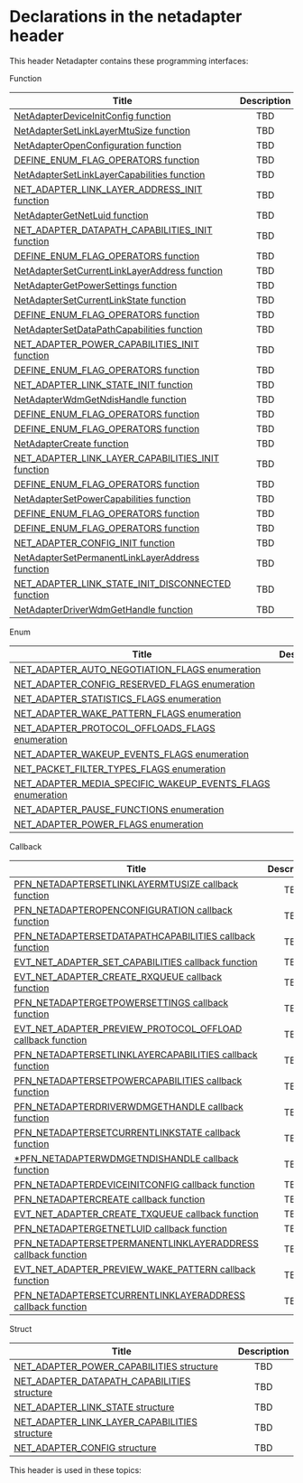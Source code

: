 # Declarations in the netadapter header
This header Netadapter contains these programming interfaces:

Function

| Title        | Description    |
| ------------- |:-------------:|
| [NetAdapterDeviceInitConfig function](nf-netadapter-netadapterdeviceinitconfig.md) | TBD |
| [NetAdapterSetLinkLayerMtuSize function](nf-netadapter-netadaptersetlinklayermtusize.md) | TBD |
| [NetAdapterOpenConfiguration function](nf-netadapter-netadapteropenconfiguration.md) | TBD |
| [DEFINE_ENUM_FLAG_OPERATORS function](nf-netadapter-define-enum-flag-operators~r7.md) | TBD |
| [NetAdapterSetLinkLayerCapabilities function](nf-netadapter-netadaptersetlinklayercapabilities.md) | TBD |
| [NET_ADAPTER_LINK_LAYER_ADDRESS_INIT function](nf-netadapter-net-adapter-link-layer-address-init.md) | TBD |
| [NetAdapterGetNetLuid function](nf-netadapter-netadaptergetnetluid.md) | TBD |
| [NET_ADAPTER_DATAPATH_CAPABILITIES_INIT function](nf-netadapter-net-adapter-datapath-capabilities-init.md) | TBD |
| [DEFINE_ENUM_FLAG_OPERATORS function](nf-netadapter-define-enum-flag-operators~r2.md) | TBD |
| [NetAdapterSetCurrentLinkLayerAddress function](nf-netadapter-netadaptersetcurrentlinklayeraddress.md) | TBD |
| [NetAdapterGetPowerSettings function](nf-netadapter-netadaptergetpowersettings.md) | TBD |
| [NetAdapterSetCurrentLinkState function](nf-netadapter-netadaptersetcurrentlinkstate.md) | TBD |
| [DEFINE_ENUM_FLAG_OPERATORS function](nf-netadapter-define-enum-flag-operators~r3.md) | TBD |
| [NetAdapterSetDataPathCapabilities function](nf-netadapter-netadaptersetdatapathcapabilities.md) | TBD |
| [NET_ADAPTER_POWER_CAPABILITIES_INIT function](nf-netadapter-net-adapter-power-capabilities-init.md) | TBD |
| [DEFINE_ENUM_FLAG_OPERATORS function](nf-netadapter-define-enum-flag-operators~r1.md) | TBD |
| [NET_ADAPTER_LINK_STATE_INIT function](nf-netadapter-net-adapter-link-state-init.md) | TBD |
| [NetAdapterWdmGetNdisHandle function](nf-netadapter-netadapterwdmgetndishandle.md) | TBD |
| [DEFINE_ENUM_FLAG_OPERATORS function](nf-netadapter-define-enum-flag-operators~r5.md) | TBD |
| [DEFINE_ENUM_FLAG_OPERATORS function](nf-netadapter-define-enum-flag-operators.md) | TBD |
| [NetAdapterCreate function](nf-netadapter-netadaptercreate.md) | TBD |
| [NET_ADAPTER_LINK_LAYER_CAPABILITIES_INIT function](nf-netadapter-net-adapter-link-layer-capabilities-init.md) | TBD |
| [DEFINE_ENUM_FLAG_OPERATORS function](nf-netadapter-define-enum-flag-operators~r8.md) | TBD |
| [NetAdapterSetPowerCapabilities function](nf-netadapter-netadaptersetpowercapabilities.md) | TBD |
| [DEFINE_ENUM_FLAG_OPERATORS function](nf-netadapter-define-enum-flag-operators~r4.md) | TBD |
| [DEFINE_ENUM_FLAG_OPERATORS function](nf-netadapter-define-enum-flag-operators~r6.md) | TBD |
| [NET_ADAPTER_CONFIG_INIT function](nf-netadapter-net-adapter-config-init.md) | TBD |
| [NetAdapterSetPermanentLinkLayerAddress function](nf-netadapter-netadaptersetpermanentlinklayeraddress.md) | TBD |
| [NET_ADAPTER_LINK_STATE_INIT_DISCONNECTED function](nf-netadapter-net-adapter-link-state-init-disconnected.md) | TBD |
| [NetAdapterDriverWdmGetHandle function](nf-netadapter-netadapterdriverwdmgethandle.md) | TBD |
Enum

| Title        | Description    |
| ------------- |:-------------:|
| [NET_ADAPTER_AUTO_NEGOTIATION_FLAGS enumeration](ne-netadapter--net-adapter-auto-negotiation-flags.md) | TBD |
| [NET_ADAPTER_CONFIG_RESERVED_FLAGS enumeration](ne-netadapter--net-adapter-config-reserved-flags.md) | TBD |
| [NET_ADAPTER_STATISTICS_FLAGS enumeration](ne-netadapter--net-adapter-statistics-flags.md) | TBD |
| [NET_ADAPTER_WAKE_PATTERN_FLAGS enumeration](ne-netadapter--net-adapter-wake-pattern-flags.md) | TBD |
| [NET_ADAPTER_PROTOCOL_OFFLOADS_FLAGS enumeration](ne-netadapter--net-adapter-protocol-offloads-flags.md) | TBD |
| [NET_ADAPTER_WAKEUP_EVENTS_FLAGS enumeration](ne-netadapter--net-adapter-wakeup-events-flags.md) | TBD |
| [NET_PACKET_FILTER_TYPES_FLAGS enumeration](ne-netadapter--net-packet-filter-types-flags.md) | TBD |
| [NET_ADAPTER_MEDIA_SPECIFIC_WAKEUP_EVENTS_FLAGS enumeration](ne-netadapter--net-adapter-media-specific-wakeup-events-flags.md) | TBD |
| [NET_ADAPTER_PAUSE_FUNCTIONS enumeration](ne-netadapter--net-adapter-pause-functions.md) | TBD |
| [NET_ADAPTER_POWER_FLAGS enumeration](ne-netadapter--net-adapter-power-flags.md) | TBD |
Callback

| Title        | Description    |
| ------------- |:-------------:|
| [PFN_NETADAPTERSETLINKLAYERMTUSIZE callback function](nc-netadapter-pfn-netadaptersetlinklayermtusize.md) | TBD |
| [PFN_NETADAPTEROPENCONFIGURATION callback function](nc-netadapter-pfn-netadapteropenconfiguration.md) | TBD |
| [PFN_NETADAPTERSETDATAPATHCAPABILITIES callback function](nc-netadapter-pfn-netadaptersetdatapathcapabilities.md) | TBD |
| [EVT_NET_ADAPTER_SET_CAPABILITIES callback function](nc-netadapter-evt-net-adapter-set-capabilities.md) | TBD |
| [EVT_NET_ADAPTER_CREATE_RXQUEUE callback function](nc-netadapter-evt-net-adapter-create-rxqueue.md) | TBD |
| [PFN_NETADAPTERGETPOWERSETTINGS callback function](nc-netadapter-pfn-netadaptergetpowersettings.md) | TBD |
| [EVT_NET_ADAPTER_PREVIEW_PROTOCOL_OFFLOAD callback function](nc-netadapter-evt-net-adapter-preview-protocol-offload.md) | TBD |
| [PFN_NETADAPTERSETLINKLAYERCAPABILITIES callback function](nc-netadapter-pfn-netadaptersetlinklayercapabilities.md) | TBD |
| [PFN_NETADAPTERSETPOWERCAPABILITIES callback function](nc-netadapter-pfn-netadaptersetpowercapabilities.md) | TBD |
| [PFN_NETADAPTERDRIVERWDMGETHANDLE callback function](nc-netadapter-pfn-netadapterdriverwdmgethandle.md) | TBD |
| [PFN_NETADAPTERSETCURRENTLINKSTATE callback function](nc-netadapter-pfn-netadaptersetcurrentlinkstate.md) | TBD |
| [*PFN_NETADAPTERWDMGETNDISHANDLE callback function](nc-netadapter-pfn-netadapterwdmgetndishandle.md) | TBD |
| [PFN_NETADAPTERDEVICEINITCONFIG callback function](nc-netadapter-pfn-netadapterdeviceinitconfig.md) | TBD |
| [PFN_NETADAPTERCREATE callback function](nc-netadapter-pfn-netadaptercreate.md) | TBD |
| [EVT_NET_ADAPTER_CREATE_TXQUEUE callback function](nc-netadapter-evt-net-adapter-create-txqueue.md) | TBD |
| [PFN_NETADAPTERGETNETLUID callback function](nc-netadapter-pfn-netadaptergetnetluid.md) | TBD |
| [PFN_NETADAPTERSETPERMANENTLINKLAYERADDRESS callback function](nc-netadapter-pfn-netadaptersetpermanentlinklayeraddress.md) | TBD |
| [EVT_NET_ADAPTER_PREVIEW_WAKE_PATTERN callback function](nc-netadapter-evt-net-adapter-preview-wake-pattern.md) | TBD |
| [PFN_NETADAPTERSETCURRENTLINKLAYERADDRESS callback function](nc-netadapter-pfn-netadaptersetcurrentlinklayeraddress.md) | TBD |
Struct

| Title        | Description    |
| ------------- |:-------------:|
| [NET_ADAPTER_POWER_CAPABILITIES structure](ns-netadapter--net-adapter-power-capabilities.md) | TBD |
| [NET_ADAPTER_DATAPATH_CAPABILITIES structure](ns-netadapter--net-adapter-datapath-capabilities.md) | TBD |
| [NET_ADAPTER_LINK_STATE structure](ns-netadapter--net-adapter-link-state.md) | TBD |
| [NET_ADAPTER_LINK_LAYER_CAPABILITIES structure](ns-netadapter--net-adapter-link-layer-capabilities.md) | TBD |
| [NET_ADAPTER_CONFIG structure](ns-netadapter--net-adapter-config.md) | TBD |

This header is used in these topics:

